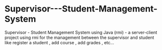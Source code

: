 # Supervisor---Student-Management-System
Supervisor - Student Management System using Java (rmi) - a server-client project using rmi for the management between the supervisor and student like register a student , add course , add grades , etc... 
